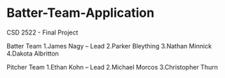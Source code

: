 # Batter-Team-Application
CSD 2522 - Final Project

Batter Team
1.James Nagy – Lead
2.Parker Bleything
3.Nathan Minnick
4.Dakota Albritton

Pitcher Team
1.Ethan Kohn – Lead
2.Michael Morcos
3.Christopher Thurn

